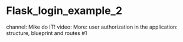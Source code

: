 # Flask_login_example_2
channel: Mike do IT! video: More: user authorization in the application: structure, blueprint and routes #1
